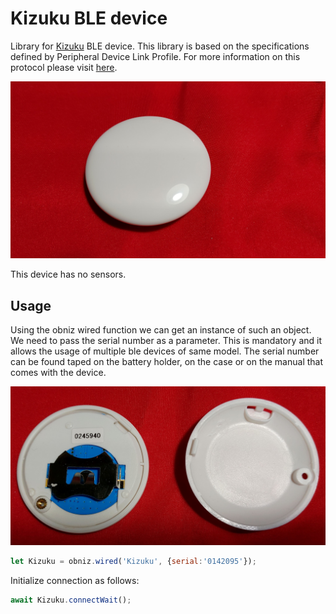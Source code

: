 # Kizuku BLE device

Library for [Kizuku](http://www.products.braveridge.com/kizuku/) BLE device. This library is based on the specifications defined by Peripheral Device Link Profile. For more information on this protocol please visit [here](https://linkingiot.com/developer/LinkingProfile/device_profile.html).

![](./Kizuku.jpg)

This device has no sensors.

## Usage

Using the obniz wired function we can get an instance of such an object. We need to pass the serial number as a parameter. This is mandatory and it allows the usage of multiple ble devices of same model. The serial number can be found taped on the battery holder, on the case or on the manual that comes with the device.

![](./Kizuku_serial.jpg)

```javascript
let Kizuku = obniz.wired('Kizuku', {serial:'0142095'});
```

Initialize connection as follows:

```javascript
await Kizuku.connectWait();
```
